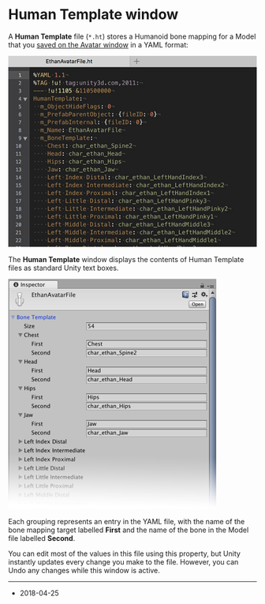 # Human Template window

A __Human Template__ file (`*.ht`) stores a Humanoid bone mapping for a Model that you [saved on the Avatar window](class-Avatar#HumanTemplate) in a YAML format:

![A Human Template file in YAML format](../uploads/Main/classHumanTemplate-YAML.jpg) 

The __Human Template__ window displays the contents of Human Template files as standard Unity text boxes. 

![The Human Template window ](../uploads/Main/classHumanTemplate-Inspector.png) 

Each grouping represents an entry in the YAML file, with the name of the bone mapping target labelled __First__ and the name of the bone in the Model file labelled __Second__.

You can edit most of the values in this file using this property, but Unity instantly updates every change you make to the file. However, you can Undo any changes while this window is active.


---

* <span class="page-edit"> 2018-04-25  <!-- include IncludeTextAmendPageSomeEdit --></span>
